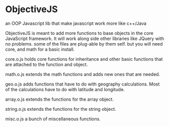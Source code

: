 ObjectiveJS
===========

an OOP Javascript lib that make javascript work more like c++/Java

ObjectiveJS is meant to add more functions to base objects in the core JavaScript framework. It will work along side other libraries like JQuery with no problems. some of the files are plug-able by them self. but you will need core, and math for a basic install.

core.o.js holds core functions for inheritance and other basic functions that are attached to the function and object.

math.o.js extends the math functions and adds new ones that are needed.

geo.o.js adds functions that have to do with geography calculations. Most of the calculations have to do with latitude and longitude.

array.o.js extends the functions for the array object.

string.o.js extends the functions for the string object.

misc.o.js a bunch of miscellaneous functions.


